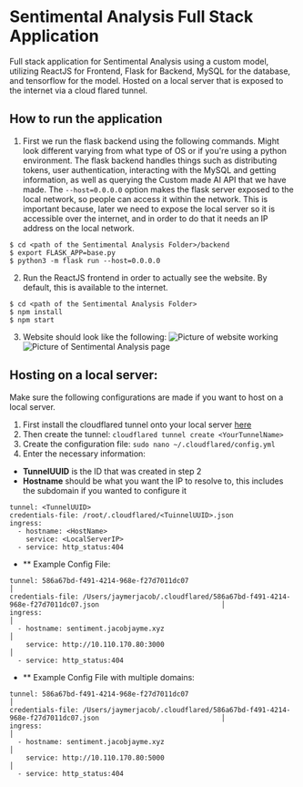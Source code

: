 # Sentimental Analysis Full Stack Application 
Full stack application for Sentimental Analysis using a custom model, utilizing ReactJS for Frontend, Flask for Backend, MySQL for the database, and tensorflow for the model. Hosted on a local server that is exposed to the internet via a cloud flared tunnel.

## How to run the application 
1. First we run the flask backend using the following commands. Might look different varying from what type of OS or if you're using a python environment. The flask backend handles things such as distributing tokens, user authentication, interacting with the MySQL and getting information, as well as querying the Custom made AI API that we have made. The `--host=0.0.0.0` option makes the flask server exposed to the local network, so people can access it within the network. This is important because, later we need to expose the local server so it is accessible over the internet, and in order to do that it needs an IP address on the local network.
```
$ cd <path of the Sentimental Analysis Folder>/backend
$ export FLASK_APP=base.py
$ python3 -m flask run --host=0.0.0.0
```
2. Run the ReactJS frontend in order to actually see the website. By default, this is available to the internet.
```
$ cd <path of the Sentimental Analysis Folder> 
$ npm install 
$ npm start 
```
3. Website should look like the following: 
![Picture of website working](https://media.discordapp.net/attachments/1153457454772928594/1178530929745068052/image.png?ex=65767b75&is=65640675&hm=2d6909c1883c0e5e6913e797c6e717644b8c40c1ad87e597d999cb59edf4a4a3&=&width=2356&height=1313)
![Picture of Sentimental Analysis page](https://media.discordapp.net/attachments/1153457454772928594/1178531234276712458/image.png?ex=65767bbe&is=656406be&hm=6586cf86d075afb04c6074bac49a2c5df2917f36b012a529b09efd202bfd1362&=&width=2356&height=1313)

## Hosting on a local server:
Make sure the following configurations are made if you want to host on a local server.

1. First install the cloudflared tunnel onto your local server [here](http://github.com/cloudflare/cloudflared/releases/latest/)
2. Then create the tunnel: `cloudflared tunnel create <YourTunnelName>`
3. Create the configuration file: `sudo nano ~/.cloudflared/config.yml`
4. Enter the necessary information: 
- **TunnelUUID** is the ID that was created in step 2
- **Hostname** should be what you want the IP to resolve to, this includes the subdomain if you wanted to configure it
```
tunnel: <TunnelUUID>
credentials-file: /root/.cloudflared/<TuinnelUUID>.json
ingress:
  - hostname: <HostName>
    service: <LocalServerIP>
  - service: http_status:404
```
- ** Example Config File: 
```
tunnel: 586a67bd-f491-4214-968e-f27d7011dc07                                                                             │
credentials-file: /Users/jaymerjacob/.cloudflared/586a67bd-f491-4214-968e-f27d7011dc07.json                              │
ingress:                                                                                                                 │
  - hostname: sentiment.jacobjayme.xyz                                                                                   │
    service: http://10.110.170.80:3000                                                                                   │
  - service: http_status:404 
```
- ** Example Config File with multiple domains:
```
tunnel: 586a67bd-f491-4214-968e-f27d7011dc07                                                                             │
credentials-file: /Users/jaymerjacob/.cloudflared/586a67bd-f491-4214-968e-f27d7011dc07.json                              │
ingress:                                                                                                                 │
  - hostname: sentiment.jacobjayme.xyz                                                                                   │
    service: http://10.110.170.80:5000                                                                                   │
  - service: http_status:404 
```